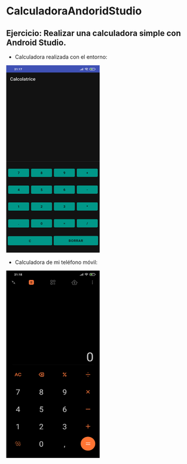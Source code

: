# CalculadoraAndoridStudio

## Ejercicio: Realizar una calculadora simple con Android Studio.

* Calculadora realizada con el entorno:
<img width="250" height="500" src="https://github.com/rmatcas99/CalculadoraAndoridStudio/blob/main/images/Screenshot_2021-05-07-21-17-20-923_com.example.calcolatrice.jpg"/>

* Calculadora de mi teléfono móvil:
<img width="250" height="500" src="https://github.com/rmatcas99/CalculadoraAndoridStudio/blob/main/images/Screenshot_2021-05-07-21-18-21-259_com.miui.calculator.jpg"/>
